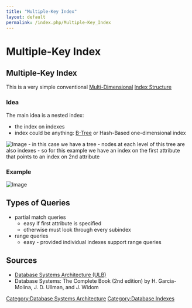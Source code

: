 ```yaml
---
title: "Multiple-Key Index"
layout: default
permalink: /index.php/Multiple-Key_Index
---
```


# Multiple-Key Index

## Multiple-Key Index
This is a very simple conventional [Multi-Dimensional](Multi-Dimensional_Indexes) [Index Structure](Indexing_(databases))


### Idea
The main idea is a nested index:
- the index on indexes
- index could be anything: [B-Tree](B-Tree) or Hash-Based one-dimensional index

<img src="https://raw.github.com/alexeygrigorev/wiki-figures/master/ulb/dbsa/ind/mult-key-ind-ex1.png" alt="Image">
- in this case we have a tree 
- nodes at each level of this tree are also indexes 
- so for this example we have an index on the first attribute that points to an index on 2nd attribute


### Example
<img src="https://raw.github.com/alexeygrigorev/wiki-figures/master/ulb/dbsa/ind/mult-key-ind-ex2.png" alt="Image">


## Types of Queries
- partial match queries 
  - easy if first attribute is specified
  - otherwise must look through every subindex
- range queries 
  - easy - provided individual indexes support range queries 


## Sources
- [Database Systems Architecture (ULB)](Database_Systems_Architecture_(ULB))
- Database Systems: The Complete Book (2nd edition) by H. Garcia-Molina, J. D. Ullman, and J. Widom


[Category:Database Systems Architecture](Category_Database_Systems_Architecture)
[Category:Database Indexes](Category_Database_Indexes)